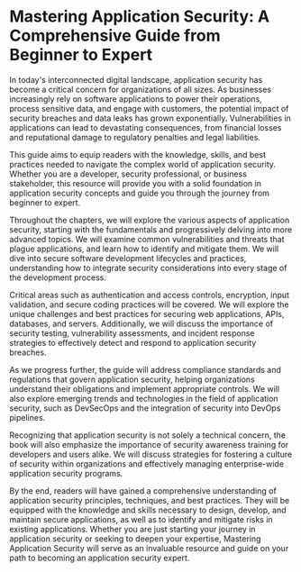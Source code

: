 # Mastering Application Security: A Comprehensive Guide from Beginner to Expert

In today's interconnected digital landscape, application security has become a critical concern for organizations of all sizes. As businesses increasingly rely on software applications to power their operations, process sensitive data, and engage with customers, the potential impact of security breaches and data leaks has grown exponentially. Vulnerabilities in applications can lead to devastating consequences, from financial losses and reputational damage to regulatory penalties and legal liabilities.

This guide aims to equip readers with the knowledge, skills, and best practices needed to navigate the complex world of application security. Whether you are a developer, security professional, or business stakeholder, this resource will provide you with a solid foundation in application security concepts and guide you through the journey from beginner to expert.

Throughout the chapters, we will explore the various aspects of application security, starting with the fundamentals and progressively delving into more advanced topics. We will examine common vulnerabilities and threats that plague applications, and learn how to identify and mitigate them. We will dive into secure software development lifecycles and practices, understanding how to integrate security considerations into every stage of the development process.

Critical areas such as authentication and access controls, encryption, input validation, and secure coding practices will be covered. We will explore the unique challenges and best practices for securing web applications, APIs, databases, and servers. Additionally, we will discuss the importance of security testing, vulnerability assessments, and incident response strategies to effectively detect and respond to application security breaches.

As we progress further, the guide will address compliance standards and regulations that govern application security, helping organizations understand their obligations and implement appropriate controls. We will also explore emerging trends and technologies in the field of application security, such as DevSecOps and the integration of security into DevOps pipelines.

Recognizing that application security is not solely a technical concern, the book will also emphasize the importance of security awareness training for developers and users alike. We will discuss strategies for fostering a culture of security within organizations and effectively managing enterprise-wide application security programs.

By the end, readers will have gained a comprehensive understanding of application security principles, techniques, and best practices. They will be equipped with the knowledge and skills necessary to design, develop, and maintain secure applications, as well as to identify and mitigate risks in existing applications. Whether you are just starting your journey in application security or seeking to deepen your expertise, Mastering Application Security will serve as an invaluable resource and guide on your path to becoming an application security expert.
